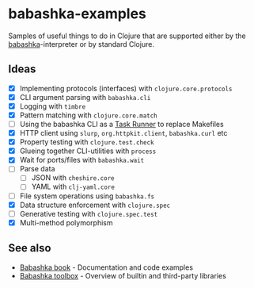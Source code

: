 # babashka-examples

Samples of useful things to do in Clojure that are supported either by the [babashka](https://github.com/babashka/babashka)-interpreter or by standard Clojure.

## Ideas

- [x] Implementing protocols (interfaces) with `clojure.core.protocols`
- [x] CLI argument parsing with `babashka.cli`
- [x] Logging with `timbre`
- [x] Pattern matching with `clojure.core.match`
- [ ] Using the babashka CLI as a [Task Runner](https://book.babashka.org/#tasks) to replace Makefiles
- [x] HTTP client using `slurp`, `org.httpkit.client`, `babashka.curl` etc
- [x] Property testing with `clojure.test.check`
- [x] Glueing together CLI-utilities with `process`
- [x] Wait for ports/files with `babashka.wait`
- [ ] Parse data
  - [ ] JSON with `cheshire.core`
  - [ ] YAML with `clj-yaml.core`
- [ ] File system operations using `babashka.fs`
- [x] Data structure enforcement with `clojure.spec`
- [ ] Generative testing with `clojure.spec.test`
- [x] Multi-method polymorphism

## See also

- [Babashka book](https://book.babashka.org) - Documentation and code examples
- [Babashka toolbox](https://babashka.org/toolbox) - Overview of builtin and third-party libraries
